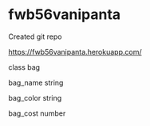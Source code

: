 # fwb56vanipanta

Created git repo

https://fwb56vanipanta.herokuapp.com/

class bag

bag_name string

bag_color string

bag_cost number
